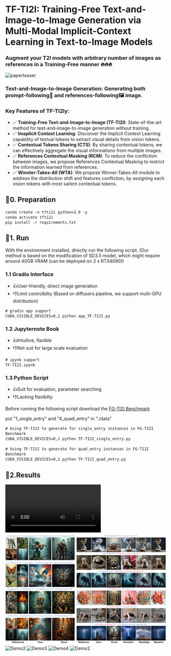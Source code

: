# TF-TI2I: Training-Free Text-and-Image-to-Image Generation via Multi-Modal Implicit-Context Learning in Text-to-Image Models

### Augment your T2I models with arbitrary number of images as references in a Training-Free manner 🔥🔥🔥

![paperteaser](./girhub_src/teaser_TI2I.jpg)
### Text-and-Image-to-Image Generation: Generating both prompt-following📃 and references-following🖼️ image.
### Key Features of TF-TI2Iy:
* ✅ **Training-Free Text-and-Image-to-Image (TF-TI2I)**: State-of-the-art method for text-and-image-to-image generation without training. 
* ✅ **Imaplicit Context Learning**: Disconver the Implicit Context Learning capability of textual tokens to extract visual details from vision tokens. 
* ✅ **Contextual Tokens Sharing (CTS)**: By sharing contextual tokens, we can effectively aggregate the visual informations from multiple images.
* ✅ **References Contextual Masking (RCM)**: To reduce the confliction between images, we propose References Contextual Masking to restrict the information learned from references.
* ✅ **Winnter-Takes-All (WTA)**: We propose Winner-Takes-All module to address the distribution shift and features confliction, by assigning each vision tokens with most sailent contextual tokens.
## 🦦0. Preparation
```
conda create -n tfti2i python=3.9 -y
conda activate tfti2i
pip install -r requirements.txt
```
## 🐾1. Run

With the environment installed, directly run the following script.
(Our method is based on the modification of SD3.5 model, which might require around 40GB VRAM (can be deployed on 2 x RTX4090))
### 1.1 Gradio Interface
* 👍User-friendly, direct image generation
* 👎Limit controlbilty
(Based on diffusers pipeline, we support multi-GPU distribution)
```
# gradio app support
CUDA_VISIBLE_DEVICES=0,1 python app_TF-TI2I.py
```

### 1.2 Jupyternote Book
* 👍Intuitive, flaxible
* 👎Not suit for large scale evaluation

```
# ipynb support
TF-TI2I.ipynb
```
### 1.3 Python Script
* 👍Suit for evaluation, parameter searching
* 👎Lacking flaxibilty

Before running the following script download the [FG-TI2I Benchmark](https://drive.google.com/drive/folders/1G4aZnNhiLvamSh2CjTF867auIK7MFD6a?usp=sharing)


put "1_single_entry" and "4_quad_entry" in "./data"
```
# Using TF-TI2I to generate for single_entry instances in FG-TI2I Benchmark
CUDA_VISIBLE_DEVICES=0,1 python TF-TI2I_single_entry.py

# Using TF-TI2I to generate for quad_entry instances in FG-TI2I Benchmark
CUDA_VISIBLE_DEVICES=0,1 python TF-TI2I_quad_entry.py
```
## 🌈2.Results
![Demo](./girhub_src/TF-TI2I_demo.mp4)
![Demo1](./girhub_src/images/main_qualitative.jpg)
![Demo2](./girhub_src/images/app_more_emu_qualitative.jpg)
![Demo3](./girhub_src/images/abla_qualitative_trio.jpg)
![Demo4](./girhub_src/images/abla_qualitative_dual.jpg)
![Demo2](./girhub_src/images/main_qualitative_db_wti2i.jpg)
